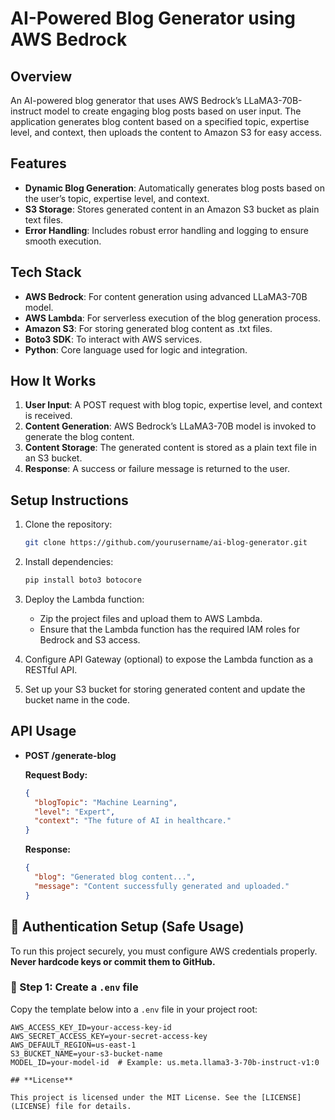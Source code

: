 
# **AI-Powered Blog Generator using AWS Bedrock**

## **Overview**

An AI-powered blog generator that uses AWS Bedrock’s LLaMA3-70B-instruct model to create engaging blog posts based on user input. The application generates blog content based on a specified topic, expertise level, and context, then uploads the content to Amazon S3 for easy access.

## **Features**

- **Dynamic Blog Generation**: Automatically generates blog posts based on the user’s topic, expertise level, and context.
- **S3 Storage**: Stores generated content in an Amazon S3 bucket as plain text files.
- **Error Handling**: Includes robust error handling and logging to ensure smooth execution.

## **Tech Stack**

- **AWS Bedrock**: For content generation using advanced LLaMA3-70B model.
- **AWS Lambda**: For serverless execution of the blog generation process.
- **Amazon S3**: For storing generated blog content as .txt files.
- **Boto3 SDK**: To interact with AWS services.
- **Python**: Core language used for logic and integration.

## **How It Works**

1. **User Input**: A POST request with blog topic, expertise level, and context is received.
2. **Content Generation**: AWS Bedrock’s LLaMA3-70B model is invoked to generate the blog content.
3. **Content Storage**: The generated content is stored as a plain text file in an S3 bucket.
4. **Response**: A success or failure message is returned to the user.

## **Setup Instructions**

1. Clone the repository:
   ```bash
   git clone https://github.com/yourusername/ai-blog-generator.git
   ```

2. Install dependencies:
   ```bash
   pip install boto3 botocore
   ```

3. Deploy the Lambda function:
   - Zip the project files and upload them to AWS Lambda.
   - Ensure that the Lambda function has the required IAM roles for Bedrock and S3 access.

4. Configure API Gateway (optional) to expose the Lambda function as a RESTful API.

5. Set up your S3 bucket for storing generated content and update the bucket name in the code.

## **API Usage**

- **POST /generate-blog**
  
  **Request Body:**
  ```json
  {
    "blogTopic": "Machine Learning",
    "level": "Expert",
    "context": "The future of AI in healthcare."
  }
  ```

  **Response:**
  ```json
  {
    "blog": "Generated blog content...",
    "message": "Content successfully generated and uploaded."
  }
  ```
## 🔐 Authentication Setup (Safe Usage)

To run this project securely, you must configure AWS credentials properly. **Never hardcode keys or commit them to GitHub.**

### 🔧 Step 1: Create a `.env` file

Copy the template below into a `.env` file in your project root:

```env
AWS_ACCESS_KEY_ID=your-access-key-id
AWS_SECRET_ACCESS_KEY=your-secret-access-key
AWS_DEFAULT_REGION=us-east-1
S3_BUCKET_NAME=your-s3-bucket-name
MODEL_ID=your-model-id  # Example: us.meta.llama3-3-70b-instruct-v1:0

## **License**

This project is licensed under the MIT License. See the [LICENSE](LICENSE) file for details.


